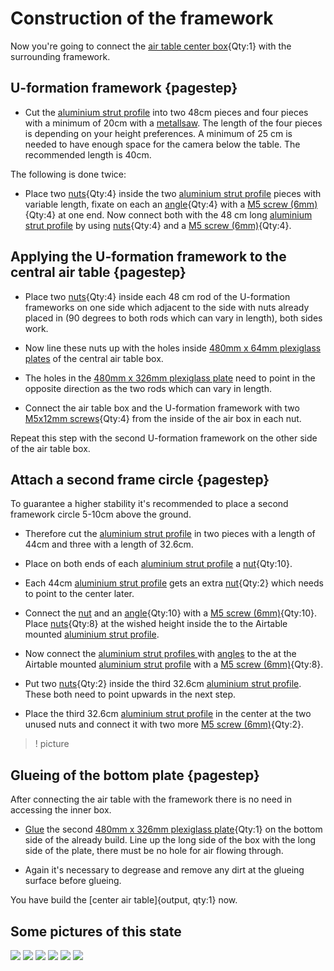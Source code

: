 # Construction of the framework

Now you're going to connect the [air table center box](fromstep){Qty:1} with the surrounding framework.

## U-formation framework {pagestep}

- Cut the [aluminium strut profile](framework.yml#20x20Rod) into two 48cm pieces and four pieces with a minimum of 20cm with a [metallsaw](tools.yml#metallsaw). The length of the four pieces is depending on your height preferences. A minimum of 25 cm is needed to have enough space for the camera below the table. The recommended length is 40cm. 

The following is done twice:

- Place two [nuts](connectors.yml#5mmNuts){Qty:4} inside the two [aluminium strut profile](framework.yml#20x20Rod) pieces with variable length, fixate on each an [angle](connectors.yml#5mmNuts_angle){Qty:4} with a [M5 screw (6mm)](screws.yml#m5x6mm_screw){Qty:4} at one end. Now connect both with the 48 cm long [aluminium strut profile](framework.yml#20x20Rod) by using [nuts](connectors.yml#5mmNuts){Qty:4} and a [M5 screw (6mm)](screws.yml#m5x6mm_screw){Qty:4}.


## Applying the U-formation framework to the central air table {pagestep}

- Place two [nuts](connectors.yml#5mmNuts){Qty:4} inside each 48 cm rod of the U-formation frameworks on one side which adjacent to the side with nuts already placed in (90 degrees to both rods which can vary in length), both sides work. 
- Now line these nuts up with the holes inside [480mm x 64mm plexiglass plates](plexiglass.yml#480x64pg) of the central air table box. 

- The holes in the [480mm x 326mm plexiglass plate](plexiglass.yml#480x326pg) need to point in the opposite direction as the two rods which can vary in length.

- Connect the air table box and the U-formation framework with two [M5x12mm screws](screws.yml#m5x12mm_screw){Qty:4} from the inside of the air box in each nut. 

Repeat this step with the second U-formation framework on the other side of the air table box.

## Attach a second frame circle {pagestep}

To guarantee a higher stability it's recommended to place a second framework circle 5-10cm above the ground.

- Therefore cut the [aluminium strut profile](framework.yml#20x20Rod) in two pieces with a length of 44cm and three with a length of 32.6cm. 

- Place on both ends of each [aluminium strut profile](framework.yml#20x20Rod) a [nut](connectors.yml#5mmNuts){Qty:10}. 

- Each 44cm [aluminium strut profile](framework.yml#20x20Rod) gets an extra [nut](connectors.yml#5mmNuts){Qty:2} which needs to point to the center later. 

- Connect the [nut](connectors.yml#5mmNuts) and an [angle](connectors.yml#5mmNuts_angle){Qty:10} with a [M5 screw (6mm)](screws.yml#m5x6mm_screw){Qty:10}. Place [nuts](connectors.yml#5mmNuts){Qty:8} at the wished height inside the to the Airtable mounted [aluminium strut profile](framework.yml#20x20Rod). 

- Now connect the [aluminium strut profiles ](framework.yml#20x20Rod) with [angles](connectors.yml#5mmNuts_angle) to the at the Airtable mounted [aluminium strut profile](framework.yml#20x20Rod) with a [M5 screw (6mm)](screws.yml#m5x6mm_screw){Qty:8}. 

- Put two [nuts](connectors.yml#5mmNuts){Qty:2} inside the third 32.6cm [aluminium strut profile](framework.yml#20x20Rod). These both need to point upwards in the next step.

- Place the third 32.6cm [aluminium strut profile](framework.yml#20x20Rod) in the center at the two unused nuts and connect it with two more [M5 screw (6mm)](screws.yml#m5x6mm_screw){Qty:2}. 

>! picture

## Glueing of the bottom plate {pagestep}

After connecting the air table with the framework there is no need in accessing the inner box. 

- [Glue](tools.yml#acrifix_192) the second [480mm x 326mm plexiglass plate](plexiglass.yml#480x326pg){Qty:1} on the bottom side of the already build. Line up the long side of the box with the long side of the plate, there must be no hole for air flowing through. 

- Again it's necessary to degrease and remove any dirt at the glueing surface before glueing.



You have build the [center air table]{output, qty:1} now.


## Some pictures of this state

![](images/desc_01.jpeg)
![](images/desc_02.jpeg)
![](images/desc_03.jpeg)
![](images/desc_04.jpeg)
![](images/desc_05.jpeg)
![](images/desc_06.jpeg)


